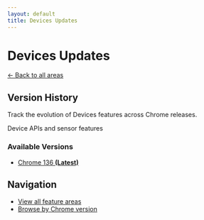 ```yaml
---
layout: default
title: Devices Updates
---
```


# Devices Updates

[← Back to all areas](../)

## Version History

Track the evolution of Devices features across Chrome releases.

Device APIs and sensor features



### Available Versions

- [Chrome 136 **(Latest)**](./chrome-136.html)

## Navigation

- [View all feature areas](../)
- [Browse by Chrome version](../../versions/)
